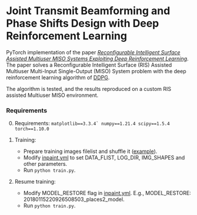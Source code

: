 # Joint Transmit Beamforming and Phase Shifts Design with Deep Reinforcement Learning

PyTorch implementation of the paper [*Reconfigurable Intelligent Surface Assisted Multiuser MISO Systems Exploiting Deep Reinforcement Learning*](https://ieeexplore.ieee.org/document/9110869). The paper solves a Reconfigurable Intelligent Surface (RIS) Assisted Multiuser Multi-Input Single-Output (MISO) System problem with the deep reinforcement learning algorithm of [DDPG](https://arxiv.org/abs/1509.02971).

The algorithm is tested, and the results reproduced on a custom RIS assisted Multiuser MISO environment. 

### Requirements
0. Requirements:
  ```matplotlib==3.3.4`
  numpy==1.21.4
  scipy==1.5.4
  torch==1.10.0```

1. Training:
    * Prepare training images filelist and shuffle it ([example](https://github.com/JiahuiYu/generative_inpainting/issues/15)).
    * Modify [inpaint.yml](/inpaint.yml) to set DATA_FLIST, LOG_DIR, IMG_SHAPES and other parameters.
    * Run `python train.py`.
2. Resume training:
    * Modify MODEL_RESTORE flag in [inpaint.yml](/inpaint.yml). E.g., MODEL_RESTORE: 20180115220926508503_places2_model.
    * Run `python train.py`.
